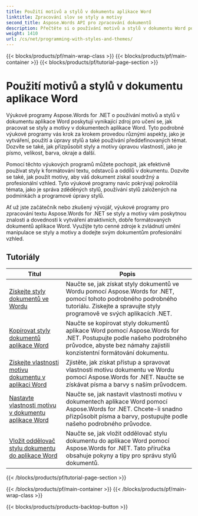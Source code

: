 ```yaml
---
title: Použití motivů a stylů v dokumentu aplikace Word
linktitle: Zpracování slov se styly a motivy
second_title: Aspose.Words API pro zpracování dokumentů
description: Přečtěte si o používání motivů a stylů v dokumentu Word pomocí Aspose.Words pro .NET. Naučte se vytvářet, používat a přizpůsobovat styly a motivy v dokumentech aplikace Word pomocí výukových programů krok za krokem a ukázek kódu C#.
weight: 1410
url: /cs/net/programming-with-styles-and-themes/
---
```


{{< blocks/products/pf/main-wrap-class >}}
{{< blocks/products/pf/main-container >}}
{{< blocks/products/pf/tutorial-page-section >}}

# Použití motivů a stylů v dokumentu aplikace Word

Výukové programy Aspose.Words for .NET o používání motivů a stylů v dokumentu aplikace Word poskytují vynikající zdroj pro učení se, jak pracovat se styly a motivy v dokumentech aplikace Word. Tyto podrobné výukové programy vás krok za krokem provedou různými aspekty, jako je vytváření, použití a úpravy stylů a také používání předdefinovaných témat. Dozvíte se také, jak přizpůsobit styly a motivy úpravou vlastností, jako je písmo, velikost, barva, okraje a další.

Pomocí těchto výukových programů můžete pochopit, jak efektivně používat styly k formátování textu, odstavců a oddílů v dokumentu. Dozvíte se také, jak použít motivy, aby váš dokument získal soudržný a profesionální vzhled. Tyto výukové programy navíc pokrývají pokročilá témata, jako je správa zděděných stylů, používání stylů založených na podmínkách a programové úpravy stylů.

Ať už jste začátečník nebo zkušený vývojář, výukové programy pro zpracování textu Aspose.Words for .NET se styly a motivy vám poskytnou znalosti a dovednosti k vytváření atraktivních, dobře formátovaných dokumentů aplikace Word. Využijte tyto cenné zdroje k zvládnutí umění manipulace se styly a motivy a dodejte svým dokumentům profesionální vzhled.

 ## Tutoriály
| Titul | Popis |
| --- | --- |
| [Získejte styly dokumentů ve Wordu](./access-styles/) | Naučte se, jak získat styly dokumentů ve Wordu pomocí Aspose.Words for .NET, pomocí tohoto podrobného podrobného tutoriálu. Získejte a spravujte styly programově ve svých aplikacích .NET. |
| [Kopírovat styly dokumentů aplikace Word](./copy-styles/) | Naučte se kopírovat styly dokumentů aplikace Word pomocí Aspose.Words for .NET. Postupujte podle našeho podrobného průvodce, abyste bez námahy zajistili konzistentní formátování dokumentu. |
| [Získejte vlastnosti motivu dokumentu v aplikaci Word](./get-theme-properties/) | Zjistěte, jak získat přístup a spravovat vlastnosti motivu dokumentu ve Wordu pomocí Aspose.Words for .NET. Naučte se získávat písma a barvy s naším průvodcem. |
| [Nastavte vlastnosti motivu v dokumentu aplikace Word](./set-theme-properties/) | Naučte se, jak nastavit vlastnosti motivu v dokumentech aplikace Word pomocí Aspose.Words for .NET. Chcete-li snadno přizpůsobit písma a barvy, postupujte podle našeho podrobného průvodce. |
| [Vložit oddělovač stylu dokumentu do aplikace Word](./insert-style-separator/) | Naučte se, jak vložit oddělovač stylu dokumentu do aplikace Word pomocí Aspose.Words for .NET. Tato příručka obsahuje pokyny a tipy pro správu stylů dokumentů. |
{{< /blocks/products/pf/tutorial-page-section >}}

{{< /blocks/products/pf/main-container >}}
{{< /blocks/products/pf/main-wrap-class >}}

{{< blocks/products/products-backtop-button >}}
